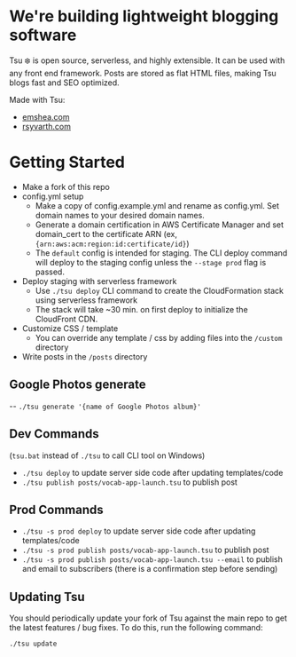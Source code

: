 # We're building lightweight blogging software

Tsu ❄️ is open source, serverless, and highly extensible. It can be used with any front end framework. Posts are stored as flat HTML files, making Tsu blogs fast and SEO optimized.

Made with Tsu:
- [emshea.com](emshea.com)
- [rsyvarth.com](rsyvarth.com)

# Getting Started
- Make a fork of this repo
- config.yml setup
  - Make a copy of config.example.yml and rename as config.yml. Set domain names to your desired domain names.
  - Generate a domain certification in AWS Certificate Manager and set domain_cert to the certificate ARN (ex, `{arn:aws:acm:region:id:certificate/id}`)
  - The `default` config is intended for staging. The CLI deploy command will deploy to the staging config unless the `--stage prod` flag is passed.
- Deploy staging with serverless framework
  - Use `./tsu deploy` CLI command to create the CloudFormation stack using serverless framework
  - The stack will take ~30 min. on first deploy to initialize the CloudFront CDN.
- Customize CSS / template
  - You can override any template / css by adding files into the `/custom` directory
- Write posts in the `/posts` directory

## Google Photos generate
-- `./tsu generate '{name of Google Photos album}'`
<!-- page through images within one hour of generating -->
<!-- to add a different header image, create a folder and add the downloaded photo to it. Reference the file path (./folder_name/image_name.jpg) -->

## Dev Commands
(`tsu.bat` instead of `./tsu` to call CLI tool on Windows)
- `./tsu deploy` to update server side code after updating templates/code
- `./tsu publish posts/vocab-app-launch.tsu` to publish post

## Prod Commands
- `./tsu -s prod deploy` to update server side code after updating templates/code
- `./tsu -s prod publish posts/vocab-app-launch.tsu` to publish post
- `./tsu -s prod publish posts/vocab-app-launch.tsu --email` to publish and email to subscribers (there is a confirmation step before sending)

## Updating Tsu
You should periodically update your fork of Tsu against the main repo to get the
latest features / bug fixes. To do this, run the following command:
```
./tsu update
```
